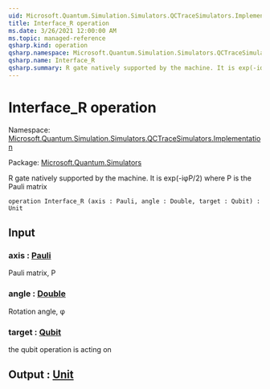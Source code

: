 ```yaml
---
uid: Microsoft.Quantum.Simulation.Simulators.QCTraceSimulators.Implementation.Interface_R
title: Interface_R operation
ms.date: 3/26/2021 12:00:00 AM
ms.topic: managed-reference
qsharp.kind: operation
qsharp.namespace: Microsoft.Quantum.Simulation.Simulators.QCTraceSimulators.Implementation
qsharp.name: Interface_R
qsharp.summary: R gate natively supported by the machine. It is exp(-iφP/2) where P is the Pauli matrix
---
```


# Interface_R operation

Namespace: [Microsoft.Quantum.Simulation.Simulators.QCTraceSimulators.Implementation](xref:Microsoft.Quantum.Simulation.Simulators.QCTraceSimulators.Implementation)

Package: [Microsoft.Quantum.Simulators](https://nuget.org/packages/Microsoft.Quantum.Simulators)


R gate natively supported by the machine. It is exp(-iφP/2) where P is the Pauli matrix

```qsharp
operation Interface_R (axis : Pauli, angle : Double, target : Qubit) : Unit
```


## Input

### axis : [Pauli](xref:microsoft.quantum.lang-ref.pauli)

Pauli matrix, P


### angle : [Double](xref:microsoft.quantum.lang-ref.double)

Rotation angle, φ


### target : [Qubit](xref:microsoft.quantum.lang-ref.qubit)

the qubit operation is acting on



## Output : [Unit](xref:microsoft.quantum.lang-ref.unit)

